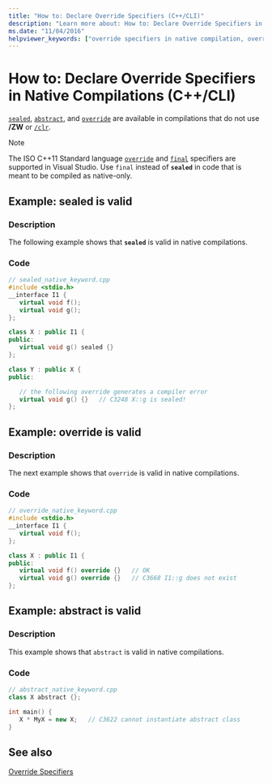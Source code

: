 ```yaml
---
title: "How to: Declare Override Specifiers (C++/CLI)"
description: "Learn more about: How to: Declare Override Specifiers in Native Compilations (C++/CLI)"
ms.date: "11/04/2016"
helpviewer_keywords: ["override specifiers in native compilation, overriding"]
---
```

# How to: Declare Override Specifiers in Native Compilations (C++/CLI)

[`sealed`](../extensions/sealed-cpp-component-extensions.md), [`abstract`](../extensions/abstract-cpp-component-extensions.md), and [`override`](../extensions/override-cpp-component-extensions.md) are available in compilations that do not use **/ZW** or [`/clr`](../build/reference/clr-common-language-runtime-compilation.md).

> [!NOTE]
> The ISO C++11 Standard language [`override`](../cpp/override-specifier.md) and [`final`](../cpp/final-specifier.md) specifiers are supported in Visual Studio. Use `final` instead of **`sealed`** in code that is meant to be compiled as native-only.

## Example: sealed is valid

### Description

The following example shows that **`sealed`** is valid in native compilations.

### Code

```cpp
// sealed_native_keyword.cpp
#include <stdio.h>
__interface I1 {
   virtual void f();
   virtual void g();
};

class X : public I1 {
public:
   virtual void g() sealed {}
};

class Y : public X {
public:

   // the following override generates a compiler error
   virtual void g() {}   // C3248 X::g is sealed!
};
```

## Example: override is valid

### Description

The next example shows that `override` is valid in native compilations.

### Code

```cpp
// override_native_keyword.cpp
#include <stdio.h>
__interface I1 {
   virtual void f();
};

class X : public I1 {
public:
   virtual void f() override {}   // OK
   virtual void g() override {}   // C3668 I1::g does not exist
};
```

## Example: abstract is valid

### Description

This example shows that `abstract` is valid in native compilations.

### Code

```cpp
// abstract_native_keyword.cpp
class X abstract {};

int main() {
   X * MyX = new X;   // C3622 cannot instantiate abstract class
}
```

## See also

[Override Specifiers](../extensions/override-specifiers-cpp-component-extensions.md)
